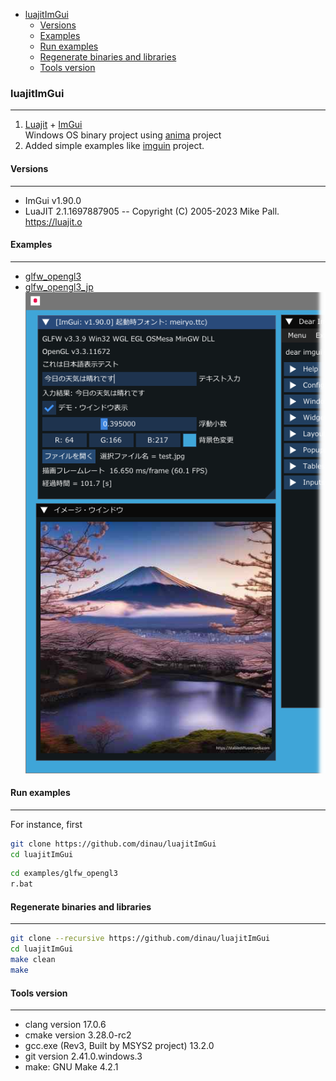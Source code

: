 <!-- START doctoc generated TOC please keep comment here to allow auto update -->
<!-- DON'T EDIT THIS SECTION, INSTEAD RE-RUN doctoc TO UPDATE -->

- [luajitImGui](#luajitimgui)
  - [Versions](#versions)
  - [Examples](#examples)
  - [Run examples](#run-examples)
  - [Regenerate binaries and libraries](#regenerate-binaries-and-libraries)
  - [Tools version](#tools-version)

<!-- END doctoc generated TOC please keep comment here to allow auto update -->

### luajitImGui

---

1. [Luajit](https://luajit.org/) + [ImGui](https://github.com/ocornut/imgui)  
Windows OS binary project using [anima](https://github.com/sonoro1234/anima) project
1. Added simple examples like [imguin](https://github.com/dinau/imguin) project.


#### Versions

---

- ImGui v1.90.0
- LuaJIT 2.1.1697887905 -- Copyright (C) 2005-2023 Mike Pall. https://luajit.o

#### Examples

---

- [glfw_opengl3](examples/glfw_opengl3/glfw_opengl3.lua)
- [glfw_opengl3_jp](examples/glfw_opengl3_jp/glfw_opengl3_jp.lua)  
![glfw_opengl3_jp](examples/img/glfw_opengl3_jp.png)


#### Run examples

---

For instance, first

```sh
git clone https://github.com/dinau/luajitImGui
cd luajitImGui
```

```sh
cd examples/glfw_opengl3
r.bat
```

#### Regenerate binaries and libraries

----

```sh
git clone --recursive https://github.com/dinau/luajitImGui
cd luajitImGui
make clean
make
```

#### Tools version

---

- clang version 17.0.6
- cmake version 3.28.0-rc2
- gcc.exe (Rev3, Built by MSYS2 project) 13.2.0
- git version 2.41.0.windows.3
- make: GNU Make 4.2.1
